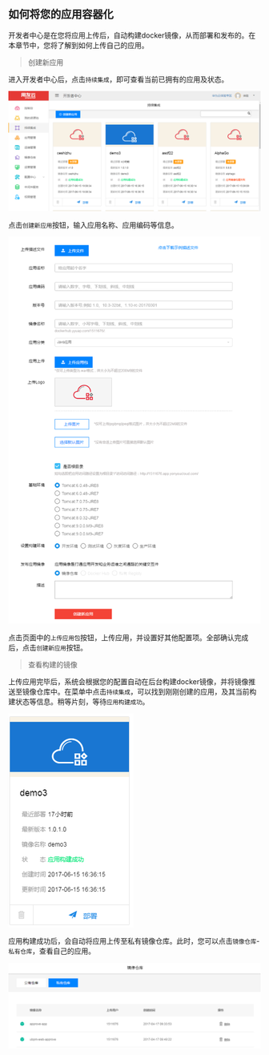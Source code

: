 ## 如何将您的应用容器化
开发者中心是在您将应用上传后，自动构建docker镜像，从而部署和发布的。在本章节中，您将了解到如何上传自己的应用。
> 创建新应用

进入开发者中心后，点击```持续集成```，即可查看当前已拥有的应用及状态。

![](/articles/devops/5-/images/image001.png)

点击```创建新应用```按钮，输入应用名称、应用编码等信息。

![](/articles/devops/5-/images/image003.png)

点击页面中的```上传应用包```按钮，上传应用，并设置好其他配置项。全部确认完成后，点击```创建新应用```按钮。

> 查看构建的镜像

上传应用完毕后，系统会根据您的配置自动在后台构建docker镜像，并将镜像推送至镜像仓库中。在菜单中点击```持续集成```，可以找到刚刚创建的应用，及其当前构建状态等信息。稍等片刻，等待``应用构建成功``。

![](/articles/devops/5-/images/image005.png)

应用构建成功后，会自动将应用上传至私有镜像仓库。此时，您可以点击```镜像仓库```-```私有仓库```，查看自己的应用。

![](/articles/devops/5-/images/image007.png)
